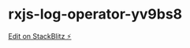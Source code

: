# rxjs-log-operator-yv9bs8

[Edit on StackBlitz ⚡️](https://stackblitz.com/edit/rxjs-log-operator-yv9bs8)